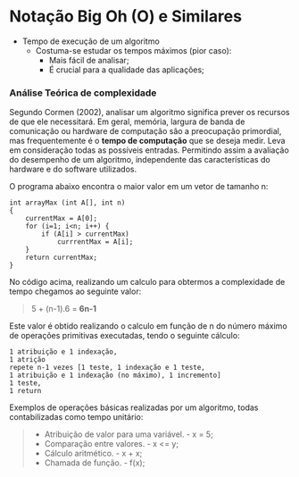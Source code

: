 # Notação Big Oh (O) e Similares #

- Tempo de execução de um algoritmo
    - Costuma-se estudar os tempos máximos (pior caso):
        - Mais fácil de analisar;
        - É crucial para a qualidade das aplicações;

### Análise Teórica de complexidade ###

Segundo Cormen (2002), analisar um algoritmo significa prever os recursos de que ele necessitará. Em geral, memória, largura de banda de comunicação ou hardware de computação são a preocupação primordial, mas frequentemente é o **tempo de computação** que se deseja medir. Leva em consideração todas as possíveis entradas. Permitindo assim a avaliação do desempenho de um algoritmo, independente das características do hardware e do software utilizados.

O programa abaixo encontra o maior valor em um vetor de tamanho n:
``` 
int arrayMax (int A[], int n)
{
    currentMax = A[0];
    for (i=1; i<n; i++) {
        if (A[i] > currentMax)
            currrentMax = A[i];
    }
    return currentMax;
}
``` 
No código acima, realizando um calculo para obtermos a complexidade de tempo chegamos ao seguinte valor:
> 5 + (n-1).6 = **6n-1**

Este valor é obtido realizando o calculo em função de n do número máximo de operações primitivas executadas, tendo o seguinte cálculo:

```
1 atribuição e 1 indexação,
1 atrição
repete n-1 vezes [1 teste, 1 indexação e 1 teste, 
1 atribuição e 1 indexação (no máximo), 1 incremento]
1 teste,
1 return
```

Exemplos de operações básicas realizadas por um algoritmo, todas contabilizadas como tempo unitário:
> - Atribuição de valor para uma variável.
    - x = 5;
> - Comparação entre valores.
    - x <= y;
> - Cálculo aritmético.
    - x + x;
> - Chamada de função.
    - f(x);

